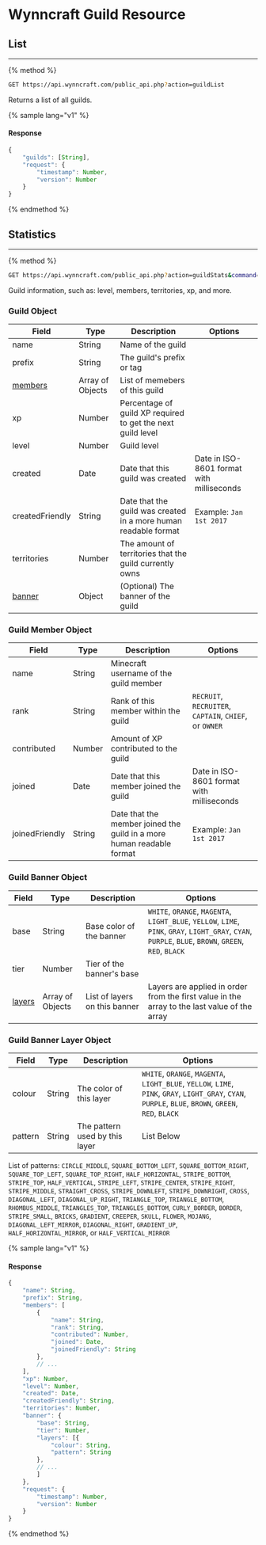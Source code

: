 # Wynncraft Guild Resource

## List
-----
{% method %}
```sh
GET https://api.wynncraft.com/public_api.php?action=guildList
```
Returns a list of all guilds.

{% sample lang="v1" %}
#### Response
```js 
{
    "guilds": [String],
    "request": {
        "timestamp": Number,
        "version": Number
    }
}
```
{% endmethod %}

## Statistics
-----
{% method %}
```sh
GET https://api.wynncraft.com/public_api.php?action=guildStats&command={guild name}
```
Guild information, such as: level, members, territories, xp, and more.

### Guild Object
| Field    | Type   | Description         | Options |
|----------|--------|---------------------|---------|
| name | String | Name of the guild ||
| prefix | String | The guild's prefix or tag ||
| [members](#guild-member-object) | Array of Objects | List of memebers of this guild ||
| xp | Number | Percentage of guild XP required to get the next guild level ||
| level | Number | Guild level ||
| created | Date | Date that this guild was created | Date in ISO-8601 format with milliseconds |
| createdFriendly | String | Date that the guild was created in a more human readable format |Example: `Jan 1st 2017`|
| territories | Number | The amount of territories that the guild currently owns ||
| [banner](#guild-banner-object) | Object | (Optional) The banner of the guild |||

### Guild Member Object
| Field    | Type   | Description         | Options |
|----------|--------|---------------------|---------|
| name | String | Minecraft username of the guild member ||
| rank | String | Rank of this member within the guild |`RECRUIT`, `RECRUITER`, `CAPTAIN`, `CHIEF`, or `OWNER`|
| contributed | Number | Amount of XP contributed to the guild ||
| joined | Date | Date that this member joined the guild | Date in ISO-8601 format with milliseconds |
| joinedFriendly | String | Date that the member joined the guild in a more human readable format |Example: `Jan 1st 2017`|

### Guild Banner Object
| Field    | Type   | Description         | Options |
|----------|--------|---------------------|---------|
| base | String | Base color of the banner |`WHITE`, `ORANGE`, `MAGENTA`, `LIGHT_BLUE`, `YELLOW`, `LIME`, `PINK`, `GRAY`, `LIGHT_GRAY`, `CYAN`, `PURPLE`, `BLUE`, `BROWN`, `GREEN`, `RED`, `BLACK`|
| tier | Number | Tier of the banner's base ||
| [layers](#guild-banner-layer-object) | Array of Objects | List of layers on this banner |Layers are applied in order from the first value in the array to the last value of the array|

### Guild Banner Layer Object
| Field    | Type   | Description         | Options |
|----------|--------|---------------------|---------|
| colour | String | The color of this layer |`WHITE`, `ORANGE`, `MAGENTA`, `LIGHT_BLUE`, `YELLOW`, `LIME`, `PINK`, `GRAY`, `LIGHT_GRAY`, `CYAN`, `PURPLE`, `BLUE`, `BROWN`, `GREEN`, `RED`, `BLACK`|
| pattern | String | The pattern used by this layer |List Below|
List of patterns: `CIRCLE_MIDDLE`, `SQUARE_BOTTOM_LEFT`, `SQUARE_BOTTOM_RIGHT`, `SQUARE_TOP_LEFT`, `SQUARE_TOP_RIGHT`, `HALF_HORIZONTAL`, `STRIPE_BOTTOM`, `STRIPE_TOP`, `HALF_VERTICAL`, `STRIPE_LEFT`, `STRIPE_CENTER`, `STRIPE_RIGHT`, `STRIPE_MIDDLE`, `STRAIGHT_CROSS`, `STRIPE_DOWNLEFT`, `STRIPE_DOWNRIGHT`, `CROSS`, `DIAGONAL_LEFT`, `DIAGONAL_UP_RIGHT`, `TRIANGLE_TOP`, `TRIANGLE_BOTTOM`, `RHOMBUS_MIDDLE`, `TRIANGLES_TOP`, `TRIANGLES_BOTTOM`, `CURLY_BORDER`, `BORDER`, `STRIPE_SMALL`, `BRICKS`, `GRADIENT`, `CREEPER`, `SKULL`, `FLOWER`, `MOJANG`, `DIAGONAL_LEFT_MIRROR`, `DIAGONAL_RIGHT`, `GRADIENT_UP`, `HALF_HORIZONTAL_MIRROR`, or `HALF_VERTICAL_MIRROR`


{% sample lang="v1" %}
#### Response
```js 
{
    "name": String,
    "prefix": String,
    "members": [
        {
            "name": String,
            "rank": String,
            "contributed": Number,
            "joined": Date,
            "joinedFriendly": String
        },
        // ...
    ],
    "xp": Number,
    "level": Number,
    "created": Date,
    "createdFriendly": String,
    "territories": Number,
    "banner": {
        "base": String,
        "tier": Number,
        "layers": [{
            "colour": String,
            "pattern": String
        },
        // ...
        ]
    },
    "request": {
        "timestamp": Number,
        "version": Number
    }
}
```
{% endmethod %}
